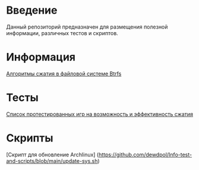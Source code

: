 # Введение

Данный репозиторий предназначен для размещения полезной информации, различных тестов и скриптов.


# Информация

[Алгоритмы сжатия в файловой системе Btrfs](https://github.com/dewdpol/Info-test-and-scripts/blob/main/Algoritm.rst)

# Тесты

[Список протестированных игр на возможность и эффективность сжатия](https://github.com/dewdpol/Info-test-and-scripts/blob/main/Games%20List.md)

# Скрипты

[Скрипт для обновление Archlinux] (https://github.com/dewdpol/Info-test-and-scripts/blob/main/update-sys.sh)
